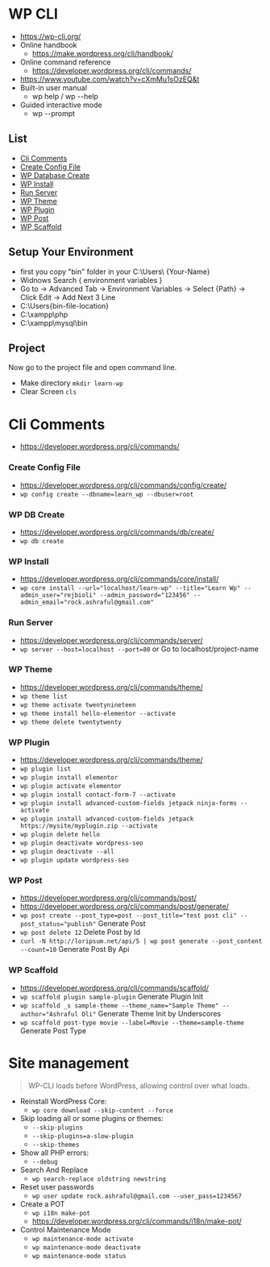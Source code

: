 # WP CLI
- https://wp-cli.org/
- Online handbook
  - https://make.wordpress.org/cli/handbook/
- Online command reference
  - https://developer.wordpress.org/cli/commands/
- https://www.youtube.com/watch?v=cXmMu1sOzEQ&t
- Built-in user manual
  - wp help <command> / wp --help
- Guided interactive mode
  - wp <command> --prompt

## List

* [Cli Comments](https://github.com/ashrafuloli/wp-cli/#cli-comments)
* [Create Config File](https://github.com/ashrafuloli/wp-cli/#create-config-file)
* [WP Database Create](https://github.com/ashrafuloli/wp-cli/#wp-db-create)
* [WP Install](https://github.com/ashrafuloli/wp-cli/blob/#wp-install)
* [Run Server](https://github.com/ashrafuloli/wp-cli/#run-server)
* [WP Theme](https://github.com/ashrafuloli/wp-cli/#wp-theme)
* [WP Plugin](https://github.com/ashrafuloli/wp-cli/#wp-plugin)
* [WP Post](https://github.com/ashrafuloli/wp-cli/#wp-post)
* [WP Scaffold](https://github.com/ashrafuloli/wp-cli/#wp-scaffold)

## Setup Your Environment
- first you copy "bin" folder in your C:\Users\ {Your-Name}
- Widnows Search { environment variables }
- Go to ->  Advanced Tab  ->  Environment Variables ->  Select {Path} ->  Click Edit  -> Add Next 3 Line
- C:\Users\{bin-file-location}
- C:\xampp\php
- C:\xampp\mysql\bin

## Project
Now go to the project file and open command line.
- Make directory `mkdir learn-wp`
- Clear Screen  `cls`

# Cli Comments
- https://developer.wordpress.org/cli/commands/

### Create Config File
- https://developer.wordpress.org/cli/commands/config/create/
- `wp config create --dbname=learn_wp --dbuser=root`

### WP DB Create
- https://developer.wordpress.org/cli/commands/db/create/
- `wp db create`

### WP Install
- https://developer.wordpress.org/cli/commands/core/install/
- `wp core install --url="localhost/learn-wp" --title="Learn Wp" --admin_user="rejbioli" --admin_password="123456" --admin_email="rock.ashraful@gmail.com"`

### Run Server
- https://developer.wordpress.org/cli/commands/server/
- `wp server --host=localhost --port=80` or Go to localhost/project-name

### WP Theme
- https://developer.wordpress.org/cli/commands/theme/
- `wp theme list`
- `wp theme activate twentynineteen`
- `wp theme install hello-elementor --activate`
- `wp theme delete twentytwenty`

### WP Plugin
- https://developer.wordpress.org/cli/commands/theme/
- `wp plugin list`
- `wp plugin install elementor`
- `wp plugin activate elementor`
- `wp plugin install contact-form-7 --activate`
- `wp plugin install advanced-custom-fields jetpack ninja-forms --activate`
- `wp plugin install advanced-custom-fields jetpack https://mysite/myplugin.zip --activate`
- `wp plugin delete hello`
- `wp plugin deactivate wordpress-seo`
- `wp plugin deactivate --all`
- `wp plugin update wordpress-seo`

### WP Post
- https://developer.wordpress.org/cli/commands/post/
- https://developer.wordpress.org/cli/commands/post/generate/
- `wp post create --post_type=post --post_title="test post cli" --post_status="publish"` Generate Post
- `wp post delete 12` Delete Post by Id
- `curl -N http://loripsum.net/api/5 | wp post generate --post_content --count=10` Generate Post By Api

### WP Scaffold
- https://developer.wordpress.org/cli/commands/scaffold/
- `wp scaffold plugin sample-plugin` Generate Plugin Init
- `wp scaffold _s sample-theme --theme_name="Sample Theme" --author="Ashraful Oli"` Generate Theme Init by Underscores
- `wp scaffold post-type movie --label=Movie --theme=sample-theme` Generate Post Type


# Site management
> WP-CLI loads before WordPress, allowing control over what loads.
- Reinstall WordPress Core:
  - `wp core download --skip-content --force`
- Skip loading all or some plugins or themes:
  - `--skip-plugins `
  - `--skip-plugins=a-slow-plugin `
  - `--skip-themes `
- Show all PHP errors:
  - `--debug `
- Search And Replace
  - `wp search-replace oldstring newstring`
- Reset user passwords
  - `wp user update rock.ashraful@gmail.com --user_pass=1234567`
- Create a POT
  - `wp i18n make-pot`
  - https://developer.wordpress.org/cli/commands/i18n/make-pot/ 
- Control Maintenance Mode
  - `wp maintenance-mode activate`
  - `wp maintenance-mode deactivate`
  - `wp maintenance-mode status`
  
  



  

